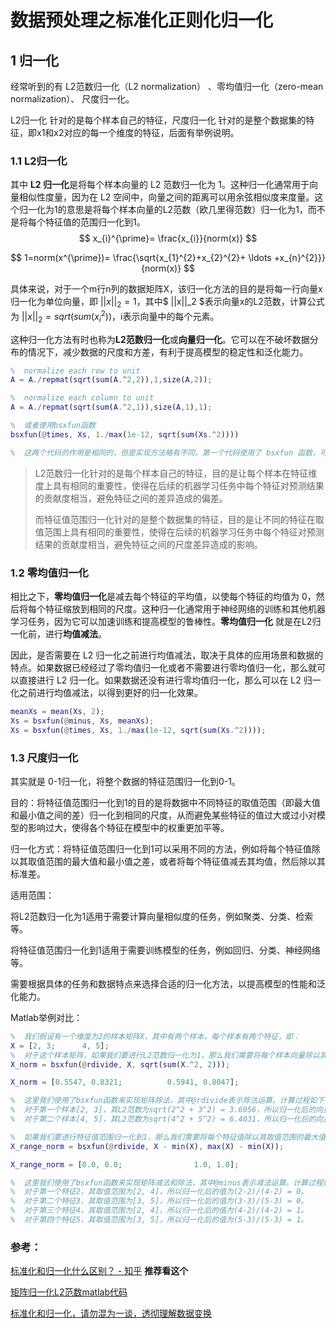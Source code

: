 # 数据预处理之标准化正则化归一化

## 1 归一化

经常听到的有 L2范数归一化（L2 normalization） 、零均值归一化（zero-mean normalization）、 尺度归一化。

L2归一化 针对的是每个样本自己的特征，尺度归一化 针对的是整个数据集的特征，即x1和x2对应的每一个维度的特征，后面有举例说明。

### 1.1  L2归一化

其中 **L2 归一化**是将每个样本向量的 L2 范数归一化为 1。这种归一化通常用于向量相似性度量，因为在 L2 空间中，向量之间的距离可以用余弦相似度来度量。这个归一化为1的意思是将每个样本向量的L2范数（欧几里得范数）归一化为1，而不是将每个特征值的范围归一化到1。
$$
x_{i}^{\prime}= \frac{x_{i}}{norm(x)}
$$

$$
1=norm(x^{\prime})= \frac{\sqrt{x_{1}^{2}+x_{2}^{2}+ \ldots +x_{n}^{2}}}{norm(x)}
$$

具体来说，对于一个m行n列的数据矩阵X，该归一化方法的目的是将每一行向量x归一化为单位向量，即 $||x||_2 = 1$，其中$ ||x||_2 $表示向量x的L2范数，计算公式为 $||x||_2 = sqrt(sum(x_i^2))$，i表示向量中的每个元素。

这种归一化方法有时也称为**L2范数归一化**或**向量归一化**。它可以在不破坏数据分布的情况下，减少数据的尺度和方差，有利于提高模型的稳定性和泛化能力。

```matlab
%  normalize each row to unit
A = A./repmat(sqrt(sum(A.^2,2)),1,size(A,2));

%  normalize each column to unit
A = A./repmat(sqrt(sum(A.^2,1)),size(A,1),1);

%  或者使用bsxfun函数
bsxfun(@times, Xs, 1./max(1e-12, sqrt(sum(Xs.^2))))

%  这两个代码的作用是相同的，但是实现方法略有不同。第一个代码使用了 bsxfun 函数，可以避免使用 repmat 函数，而第二个代码则使用了 repmat 函数来复制行向量，因此会多占用一些内存。同时，由于 bsxfun 函数自动进行广播，因此第一个代码也稍微快一些。

```

> L2范数归一化针对的是每个样本自己的特征，目的是让每个样本在特征维度上具有相同的重要性，使得在后续的机器学习任务中每个特征对预测结果的贡献度相当，避免特征之间的差异造成的偏差。
>
> 而特征值范围归一化针对的是整个数据集的特征，目的是让不同的特征在取值范围上具有相同的重要性，使得在后续的机器学习任务中每个特征对预测结果的贡献度相当，避免特征之间的尺度差异造成的影响。

### 1.2 零均值归一化

相比之下，**零均值归一化**是减去每个特征的平均值，以使每个特征的均值为 0，然后将每个特征缩放到相同的尺度。这种归一化通常用于神经网络的训练和其他机器学习任务，因为它可以加速训练和提高模型的鲁棒性。**零均值归一化** 就是在L2归一化前，进行**均值减法**。

因此，是否需要在 L2 归一化之前进行均值减法，取决于具体的应用场景和数据的特点。如果数据已经经过了零均值归一化或者不需要进行零均值归一化，那么就可以直接进行 L2 归一化。如果数据还没有进行零均值归一化，那么可以在 L2 归一化之前进行均值减法，以得到更好的归一化效果。

```matlab
meanXs = mean(Xs, 2);
Xs = bsxfun(@minus, Xs, meanXs);
Xs = bsxfun(@times, Xs, 1./max(1e-12, sqrt(sum(Xs.^2))));
```

### 1.3 尺度归一化

其实就是 0-1归一化，将整个数据的特征范围归一化到0-1。

目的：将特征值范围归一化到1的目的是将数据中不同特征的取值范围（即最大值和最小值之间的差）归一化到相同的尺度，从而避免某些特征的值过大或过小对模型的影响过大，使得各个特征在模型中的权重更加平等。

归一化方式：将特征值范围归一化到1可以采用不同的方法，例如将每个特征值除以其取值范围的最大值和最小值之差，或者将每个特征值减去其均值，然后除以其标准差。

适用范围：

将L2范数归一化为1适用于需要计算向量相似度的任务，例如聚类、分类、检索等。

将特征值范围归一化到1适用于需要训练模型的任务，例如回归、分类、神经网络等。

需要根据具体的任务和数据特点来选择合适的归一化方法，以提高模型的性能和泛化能力。

Matlab举例对比：

```matlab
%  我们假设有一个维度为2的样本矩阵X，其中有两个样本，每个样本有两个特征，即：
X = [2, 3;      4, 5];
%  对于这个样本矩阵，如果我们要进行L2范数归一化为1，那么我们需要将每个样本向量除以其L2范数，即：
X_norm = bsxfun(@rdivide, X, sqrt(sum(X.^2, 2)));

X_norm = [0.5547, 0.8321;          0.5941, 0.8047];

%  这里我们使用了bsxfun函数来实现矩阵除法，其中@rdivide表示除法运算。计算过程如下：
%  对于第一个样本[2, 3]，其L2范数为sqrt(2^2 + 3^2) = 3.6056，所以归一化后的向量为[2/3.6056, 3/3.6056] = [0.5547, 0.8321]。
%  对于第二个样本[4, 5]，其L2范数为sqrt(4^2 + 5^2) = 6.4031，所以归一化后的向量为[4/6.4031, 5/6.4031] = [0.5941, 0.8047]。

%  如果我们要进行特征值范围归一化到1，那么我们需要将每个特征值除以其取值范围的最大值和最小值之差，即：
X_range_norm = bsxfun(@rdivide, X - min(X), max(X) - min(X));

X_range_norm = [0.0, 0.0;                1.0, 1.0];

%  这里我们使用了bsxfun函数来实现矩阵减法和除法，其中@minus表示减法运算。计算过程如下：
%  对于第一个特征2，其取值范围为[2, 4]，所以归一化后的值为(2-2)/(4-2) = 0。
%  对于第二个特征3，其取值范围为[3, 5]，所以归一化后的值为(3-3)/(5-3) = 0。
%  对于第三个特征4，其取值范围为[2, 4]，所以归一化后的值为(4-2)/(4-2) = 1。
%  对于第四个特征5，其取值范围为[3, 5]，所以归一化后的值为(5-3)/(5-3) = 1。
```





### 参考：

[标准化和归一化什么区别？ - 知乎]( https://www.zhihu.com/question/20467170/answer/392949674)   **推荐看这个**

[矩阵归一化L2范数matlab代码](https://blog.sciencenet.cn/blog-810210-655011.html)

[标准化和归一化，请勿混为一谈，透彻理解数据变换](https://blog.csdn.net/weixin_36604953/article/details/102652160)